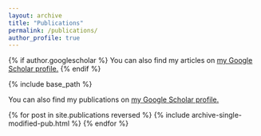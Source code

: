 ```yaml
---
layout: archive
title: "Publications"
permalink: /publications/
author_profile: true
---
```


{% if author.googlescholar %}
  You can also find my articles on <u><a href="{{author.googlescholar}}">my Google Scholar profile</a>.</u>
{% endif %}

{% include base_path %}
<p> You can also find my publications on <u><a href="{{author.googlescholar}}">my Google Scholar profile</a>.</u></p>
{% for post in site.publications reversed %}
  {% include archive-single-modified-pub.html %}
{% endfor %}